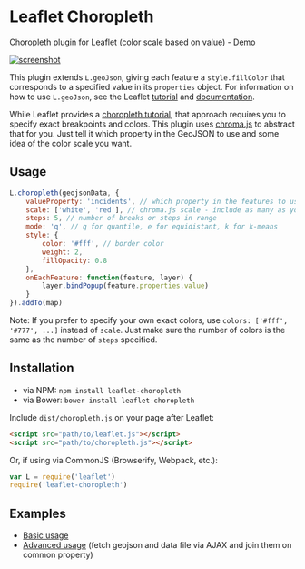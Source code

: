 # Leaflet Choropleth
Choropleth plugin for Leaflet (color scale based on value) - [Demo](http://timwis.com/leaflet-choropleth/demo)

[![screenshot](http://i.imgur.com/5DXlLG8l.jpg)](http://timwis.com/leaflet-choropleth/demo)

This plugin extends `L.geoJson`, giving each feature a `style.fillColor` that corresponds to a specified value 
in its `properties` object. For information on how to use `L.geoJson`, see the Leaflet 
[tutorial](http://leafletjs.com/examples/geojson.html) and [documentation](http://leafletjs.com/reference.html#geojson).

While Leaflet provides a [choropleth tutorial](http://leafletjs.com/examples/choropleth.html), that approach requires you to
specify exact breakpoints and colors. This plugin uses [chroma.js](http://gka.github.io/chroma.js/) to abstract that for you.
Just tell it which property in the GeoJSON to use and some idea of the color scale you want.

## Usage
```javascript
L.choropleth(geojsonData, {
	valueProperty: 'incidents', // which property in the features to use
	scale: ['white', 'red'], // chroma.js scale - include as many as you like
	steps: 5, // number of breaks or steps in range
	mode: 'q', // q for quantile, e for equidistant, k for k-means
	style: {
		color: '#fff', // border color
		weight: 2,
		fillOpacity: 0.8
	},
	onEachFeature: function(feature, layer) {
		layer.bindPopup(feature.properties.value)
	}
}).addTo(map)
```
Note: If you prefer to specify your own exact colors, use `colors: ['#fff', '#777', ...]` instead of `scale`.
Just make sure the number of colors is the same as the number of `steps` specified.

## Installation
* via NPM: `npm install leaflet-choropleth`
* via Bower: `bower install leaflet-choropleth`

Include `dist/choropleth.js` on your page after Leaflet:
```html
<script src="path/to/leaflet.js"></script>
<script src="path/to/choropleth.js"></script>
```
Or, if using via CommonJS (Browserify, Webpack, etc.):
```javascript
var L = require('leaflet')
require('leaflet-choropleth')
```

## Examples
* [Basic usage](https://github.com/timwis/leaflet-choropleth/blob/gh-pages/demo/demo.js)
* [Advanced usage](https://github.com/timwis/leaflet-choropleth/blob/gh-pages/demo/advanced/demo.js) (fetch geojson and data file via AJAX and join them on common property)